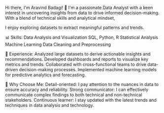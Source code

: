 Hi there, I'm Aravind Badagi! 👋
I'm a passionate Data Analyst with a keen interest in uncovering insights from data to drive informed decision-making. With a blend of technical skills and analytical mindset, 

I enjoy exploring datasets to extract meaningful patterns and trends.

📊 Skills:
Data Analysis and Visualization
SQL, Python, R
Statistical Analysis
Machine Learning
Data Cleaning and Preprocessing

💼 Experience:
Analyzed large datasets to derive actionable insights and recommendations.
Developed dashboards and reports to visualize key metrics and trends.
Collaborated with cross-functional teams to drive data-driven decision-making processes.
Implemented machine learning models for predictive analytics and forecasting.

🌟 Why Choose Me:
Detail-oriented: I pay attention to the nuances in data to ensure accuracy and reliability.
Strong communicator: I can effectively communicate complex findings to both technical and non-technical stakeholders.
Continuous learner: I stay updated with the latest trends and techniques in data analysis and technology.
